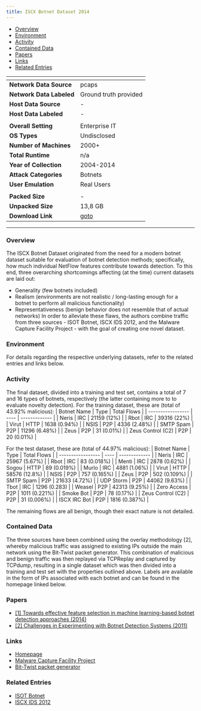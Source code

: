 ```yaml
---
title: ISCX Botnet Dataset 2014
---
```


- [Overview](#overview)
- [Environment](#environment)
- [Activity](#activity)
- [Contained Data](#contained-data)
- [Papers](#papers)
- [Links](#links)
- [Related Entries](#related-entries)

| <!-- -->                 | <!-- -->                                                        |
| ------------------------ | --------------------------------------------------------------- |
| **Network Data Source**  | pcaps                                                           |
| **Network Data Labeled** | Ground truth provided                                           |
| **Host Data Source**     | -                                                               |
| **Host Data Labeled**    | -                                                               |
|                          |                                                                 |
| **Overall Setting**      | Enterprise IT                                                   |
| **OS Types**             | Undisclosed                                                     |
| **Number of Machines**   | 2000+                                                           |
| **Total Runtime**        | n/a                                                             |
| **Year of Collection**   | 2004-2014                                                       |
| **Attack Categories**    | Botnets                                                         |
| **User Emulation**       | Real Users                                                      |
|                          |                                                                 |
| **Packed Size**          | -                                                               |
| **Unpacked Size**        | 13,8 GB                                                         |
| **Download Link**        | [goto](http://205.174.165.80/CICDataset/ISCX-Bot-2014/Dataset/) |

***

### Overview
The ISCX Botnet Dataset originated from the need for a modern botnet dataset suitable for evaluation of botnet detection methods;
specifically, how much individual NetFlow features contribute towards detection.
To this end, three overarching shortcomings affecting (at the time) current datasets are laid out:
- Generality (few botnets included)
- Realism (environments are not realistic / long-lasting enough for a botnet to perform all malicious functionality)
- Representativeness (benign behavior does not resemble that of actual networks)
In order to alleviate these flaws, the authors combine traffic from three sources - ISOT Botnet, ISCX IDS 2012, and the Malware Capture Facility Project - with the goal of creating one novel dataset.

### Environment
For details regarding the respective underlying datasets, refer to the related entries and links below.

### Activity
The final dataset, divided into a training and test set, contains a total of 7 and 16 types of botnets, respectively (the latter containing more to to evaluate novelty detection).
For the training dataset, these are (total of 43.92% malicious):
| Botnet Name       | Type | Total Flows   |
| ----------------- | ---- | ------------- |
| Neris             | IRC  | 21159 (12%)   |
| Rbot              | IRC  | 39316 (22%)   |
| Virut             | HTTP | 1638 (0.94%)  |
| NSIS              | P2P  | 4336 (2.48%)  |
| SMTP Spam         | P2P  | 11296 (6.48%) |
| Zeus              | P2P  | 31 (0.01%)    |
| Zeus Control (C2) | P2P  | 20 (0.01%)    |

For the test dataset, these are (total of 44.97% malicious):
| Botnet Name       | Type | Total Flows   |
| ----------------- | ---- | ------------- |
| Neris             | IRC  | 25967 (5.67%) |
| Rbot              | IRC  | 83 (0.018%)   |
| Menti             | IRC  | 2878 (0.62%)  |
| Sogou             | HTTP | 89 (0.019%)   |
| Murlo             | IRC  | 4881 (1.06%)  |
| Virut             | HTTP | 58576 (12.8%) |
| NSIS              | P2P  | 757 (0.165%)  |
| Zeus              | P2P  | 502 (0.109%)  |
| SMTP Spam         | P2P  | 21633 (4.72%) |
| UDP Storm         | P2P  | 44062 (9.63%) |
| Tbot              | IRC  | 1296 (0.283)  |
| Weasel            | P2P  | 42313 (9.25%) |
| Zero Access       | P2P  | 1011 (0.221%) |
| Smoke Bot         | P2P  | 78 (0.17%)    |
| Zeus Control (C2) | P2P  | 31 (0.006%)   |
| ISCX IRC Bot      | P2P  | 1816 (0.387%) |

The remaining flows are all benign, though their exact nature is not detailed.

### Contained Data
The three sources have been combined using the overlay methodology [2], whereby malicious traffic was assigned to existing IPs outside the main network using the Bit-Twist packet generator.
This combination of malicious and benign traffic was then replayed via TCPReplay and captured by TCPdump, resulting in a single dataset which was then divided into a training and test set with the properties outlined above.
Labels are available in the form of IPs associated with each botnet and can be found in the homepage linked below.

### Papers
- [[1] Towards effective feature selection in machine learning-based botnet detection approaches (2014)](https://doi.org/10.1109/CNS.2014.6997492)
- [[2] Challenges in Experimenting with Botnet Detection Systems (2011)](https://www.semanticscholar.org/paper/Challenges-in-Experimenting-with-Botnet-Detection-Aviv-Haeberlen/324c3d0acd0c21f0d12894536eaa3597576aae56)

### Links
- [Homepage](https://www.unb.ca/cic/datasets/botnet.html)
- [Malware Capture Facility Project](https://www.stratosphereips.org/datasets-malware)
- [Bit-Twist packet generator](https://bittwist.sourceforge.io/)
  
### Related Entries
- [ISOT Botnet](isot_botnet.md)
- [ISCX IDS 2012](iscx_ids_2012.md)
